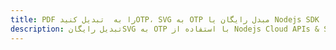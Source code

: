 ---title: PDF را به  تبدیل کنیدOTP، SVG به OTP مبدل رایگان یا Nodejs SDKdescription: تبدیل رایگانSVG به OTP با استفاده از Nodejs Cloud APIs & SDK همچنین اسناد PDF را در Cloud ایجاد، ویرایش و رندر کنید.---
